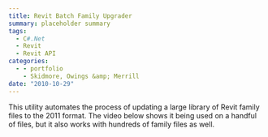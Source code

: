```yaml
---
title: Revit Batch Family Upgrader
summary: placeholder summary
tags:
  - C#.Net
  - Revit
  - Revit API
categories:
  - - portfolio
    - Skidmore, Owings &amp; Merrill
date: "2010-10-29"
---
```


This utility automates the process of updating a large library of Revit family files to the 2011 format. The video below shows it being used on a handful of files, but it also works with hundreds of family files as well.
